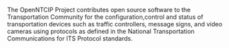 The OpenNTCIP Project contributes open source software to the Transportation Community for the configuration,control and status of transportation devices such as traffic controllers, message signs, and video cameras using protocols as defined in the National Transportation Communications for ITS Protocol standards.